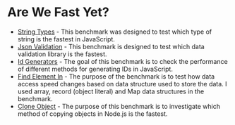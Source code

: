 # Are We Fast Yet?

- [String Types](src/benchmarks/string-types/readme.md) - This benchmark was designed to test which type of string is the fastest in JavaScript.
- [Json Validation](src/benchmarks/json-validation/readme.md) - This benchmark is designed to test which data validation library is the fastest.
- [Id Generators](src/benchmarks/id-generators/readme.md) - The goal of this benchmark is to check the performance of different methods for generating IDs in JavaScript.
- [Find Element In](src/benchmarks/find-element-in/readme.md) - The purpose of the benchmark is to test how data access speed changes based on data structure used to store the data. I used array, record (object literal) and Map data structures in the benchmark.
- [Clone Object](src/benchmarks/clone-object/readme.md) - The purpose of this benchmark is to investigate which method of copying objects in Node.js is the fastest.
